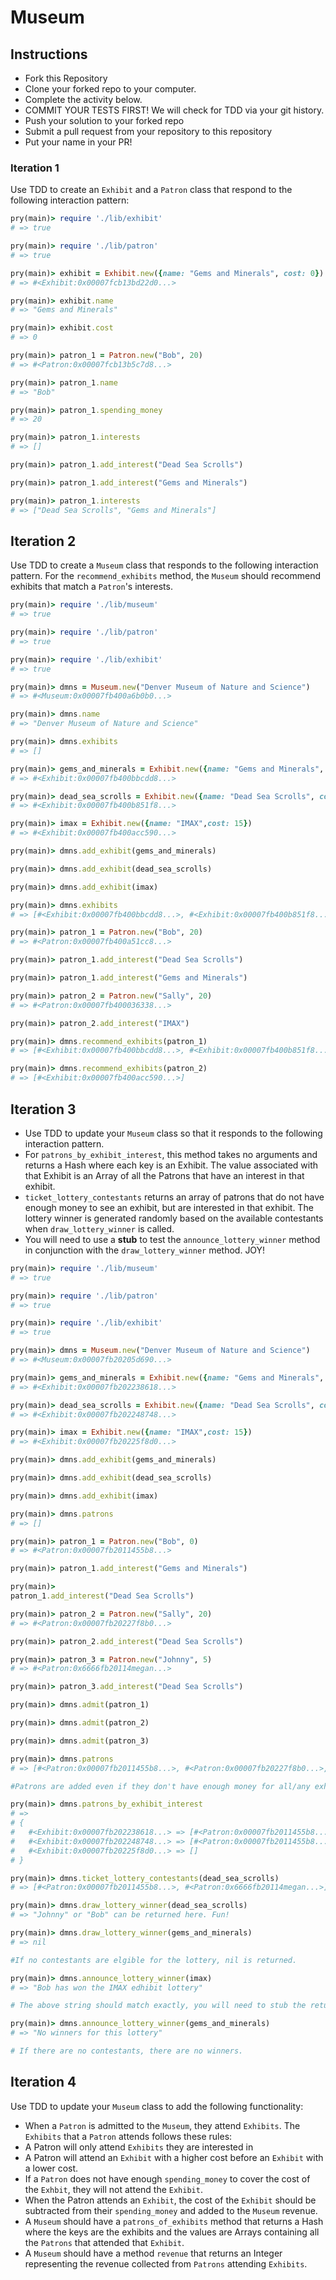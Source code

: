 # Museum

## Instructions

* Fork this Repository
* Clone your forked repo to your computer.
* Complete the activity below.
* COMMIT YOUR TESTS FIRST! We will check for TDD via your git history.
* Push your solution to your forked repo
* Submit a pull request from your repository to this repository
* Put your name in your PR!

### Iteration 1

Use TDD to create an `Exhibit` and a `Patron` class that respond to the following interaction pattern:

```ruby
pry(main)> require './lib/exhibit'
# => true

pry(main)> require './lib/patron'
# => true

pry(main)> exhibit = Exhibit.new({name: "Gems and Minerals", cost: 0})
# => #<Exhibit:0x00007fcb13bd22d0...>

pry(main)> exhibit.name
# => "Gems and Minerals"

pry(main)> exhibit.cost
# => 0

pry(main)> patron_1 = Patron.new("Bob", 20)
# => #<Patron:0x00007fcb13b5c7d8...>

pry(main)> patron_1.name
# => "Bob"

pry(main)> patron_1.spending_money
# => 20

pry(main)> patron_1.interests
# => []

pry(main)> patron_1.add_interest("Dead Sea Scrolls")

pry(main)> patron_1.add_interest("Gems and Minerals")

pry(main)> patron_1.interests
# => ["Dead Sea Scrolls", "Gems and Minerals"]
```

## Iteration 2

Use TDD to create a `Museum` class that responds to the following interaction pattern. For the `recommend_exhibits` method, the `Museum` should recommend exhibits that match a `Patron`'s interests.

```ruby
pry(main)> require './lib/museum'
# => true

pry(main)> require './lib/patron'
# => true

pry(main)> require './lib/exhibit'
# => true

pry(main)> dmns = Museum.new("Denver Museum of Nature and Science")
# => #<Museum:0x00007fb400a6b0b0...>

pry(main)> dmns.name
# => "Denver Museum of Nature and Science"

pry(main)> dmns.exhibits
# => []

pry(main)> gems_and_minerals = Exhibit.new({name: "Gems and Minerals", cost: 0})
# => #<Exhibit:0x00007fb400bbcdd8...>

pry(main)> dead_sea_scrolls = Exhibit.new({name: "Dead Sea Scrolls", cost: 10})
# => #<Exhibit:0x00007fb400b851f8...>

pry(main)> imax = Exhibit.new({name: "IMAX",cost: 15})
# => #<Exhibit:0x00007fb400acc590...>

pry(main)> dmns.add_exhibit(gems_and_minerals)

pry(main)> dmns.add_exhibit(dead_sea_scrolls)

pry(main)> dmns.add_exhibit(imax)

pry(main)> dmns.exhibits
# => [#<Exhibit:0x00007fb400bbcdd8...>, #<Exhibit:0x00007fb400b851f8...>, #<Exhibit:0x00007fb400acc590...>]

pry(main)> patron_1 = Patron.new("Bob", 20)
# => #<Patron:0x00007fb400a51cc8...>

pry(main)> patron_1.add_interest("Dead Sea Scrolls")

pry(main)> patron_1.add_interest("Gems and Minerals")

pry(main)> patron_2 = Patron.new("Sally", 20)
# => #<Patron:0x00007fb400036338...>

pry(main)> patron_2.add_interest("IMAX")

pry(main)> dmns.recommend_exhibits(patron_1)
# => [#<Exhibit:0x00007fb400bbcdd8...>, #<Exhibit:0x00007fb400b851f8...>]

pry(main)> dmns.recommend_exhibits(patron_2)
# => [#<Exhibit:0x00007fb400acc590...>]
```

## Iteration 3

- Use TDD to update your `Museum` class so that it responds to the following interaction pattern.
- For `patrons_by_exhibit_interest`, this method takes no arguments and returns a Hash where each key is an Exhibit. The value associated with that Exhibit is an Array of all the Patrons that have an interest in that exhibit.
- `ticket_lottery_contestants` returns an array of patrons that do not have enough money to see an exhibit, but are interested in that exhibit. The lottery winner is generated randomly based on the available contestants when `draw_lottery_winner` is called.
- You will need to use a **stub** to test the `announce_lottery_winner` method in conjunction with the `draw_lottery_winner` method. JOY!

```ruby
pry(main)> require './lib/museum'
# => true

pry(main)> require './lib/patron'
# => true

pry(main)> require './lib/exhibit'
# => true

pry(main)> dmns = Museum.new("Denver Museum of Nature and Science")
# => #<Museum:0x00007fb20205d690...>

pry(main)> gems_and_minerals = Exhibit.new({name: "Gems and Minerals", cost: 0})
# => #<Exhibit:0x00007fb202238618...>

pry(main)> dead_sea_scrolls = Exhibit.new({name: "Dead Sea Scrolls", cost: 10})
# => #<Exhibit:0x00007fb202248748...>

pry(main)> imax = Exhibit.new({name: "IMAX",cost: 15})
# => #<Exhibit:0x00007fb20225f8d0...>

pry(main)> dmns.add_exhibit(gems_and_minerals)

pry(main)> dmns.add_exhibit(dead_sea_scrolls)

pry(main)> dmns.add_exhibit(imax)

pry(main)> dmns.patrons
# => []

pry(main)> patron_1 = Patron.new("Bob", 0)
# => #<Patron:0x00007fb2011455b8...>

pry(main)> patron_1.add_interest("Gems and Minerals")

pry(main)>
patron_1.add_interest("Dead Sea Scrolls")

pry(main)> patron_2 = Patron.new("Sally", 20)
# => #<Patron:0x00007fb20227f8b0...>

pry(main)> patron_2.add_interest("Dead Sea Scrolls")

pry(main)> patron_3 = Patron.new("Johnny", 5)
# => #<Patron:0x6666fb20114megan...>

pry(main)> patron_3.add_interest("Dead Sea Scrolls")

pry(main)> dmns.admit(patron_1)

pry(main)> dmns.admit(patron_2)

pry(main)> dmns.admit(patron_3)

pry(main)> dmns.patrons
# => [#<Patron:0x00007fb2011455b8...>, #<Patron:0x00007fb20227f8b0...>, #<Patron:0x6666fb20114megan...>]

#Patrons are added even if they don't have enough money for all/any exhibits.

pry(main)> dmns.patrons_by_exhibit_interest
# =>
# {
#   #<Exhibit:0x00007fb202238618...> => [#<Patron:0x00007fb2011455b8...>],
#   #<Exhibit:0x00007fb202248748...> => [#<Patron:0x00007fb2011455b8...>, #<Patron:0x00007fb20227f8b0...>, #<Patron:0x6666fb20114megan...>],
#   #<Exhibit:0x00007fb20225f8d0...> => []
# }

pry(main)> dmns.ticket_lottery_contestants(dead_sea_scrolls)
# => [#<Patron:0x00007fb2011455b8...>, #<Patron:0x6666fb20114megan...>]

pry(main)> dmns.draw_lottery_winner(dead_sea_scrolls)
# => "Johnny" or "Bob" can be returned here. Fun!

pry(main)> dmns.draw_lottery_winner(gems_and_minerals)
# => nil

#If no contestants are elgible for the lottery, nil is returned.

pry(main)> dmns.announce_lottery_winner(imax)
# => "Bob has won the IMAX edhibit lottery"

# The above string should match exactly, you will need to stub the return of `draw_lottery_winner` as the above method should depend on the return value of `draw_lottery_winner`.

pry(main)> dmns.announce_lottery_winner(gems_and_minerals)
# => "No winners for this lottery"

# If there are no contestants, there are no winners.
```

## Iteration 4

Use TDD to update your `Museum` class to add the following functionality:

* When a `Patron` is admitted to the `Museum`, they attend `Exhibits`. The `Exhibits` that a `Patron` attends follows these rules:
* A Patron will only attend `Exhibits` they are interested in
* A Patron will attend an `Exhibit` with a higher cost before an `Exhibit` with a lower cost.
* If a `Patron` does not have enough `spending_money` to cover the cost of the `Exhbit`, they will not attend the `Exhibit`.
* When the Patron attends an `Exhibit`, the cost of the `Exhibit` should be subtracted from their `spending_money` and added to the `Museum` revenue.
* A `Museum` should have a `patrons_of_exhibits` method that returns a Hash where the keys are the exhibits and the values are Arrays containing all the `Patrons` that attended that `Exhibit`.
* A `Museum` should have a method `revenue` that returns an Integer representing the revenue collected from `Patrons` attending `Exhibits`.
